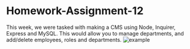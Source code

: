 # Homework-Assignment-12

This week, we were tasked with making a CMS using Node, Inquirer, Express and MySQL. This would allow you to manage departments, and add/delete employees, roles and departments.
![example](demo.gif)
